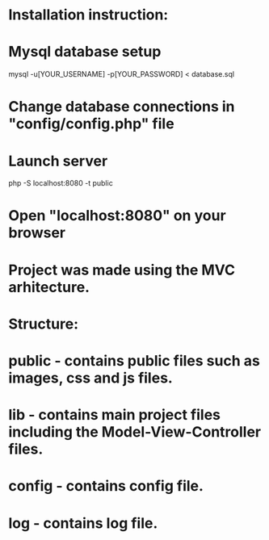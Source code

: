 # Installation instruction:
# Mysql database setup
mysql -u[YOUR_USERNAME] -p[YOUR_PASSWORD] < database.sql

# Change database connections in "config/config.php" file

# Launch server
php -S localhost:8080 -t public

# Open "localhost:8080" on your browser

# Project was made using the MVC arhitecture. 
# Structure:
# public - contains public files such as images, css and js files.
# lib - contains main project files including the Model-View-Controller files.
# config - contains config file.
# log - contains log file.